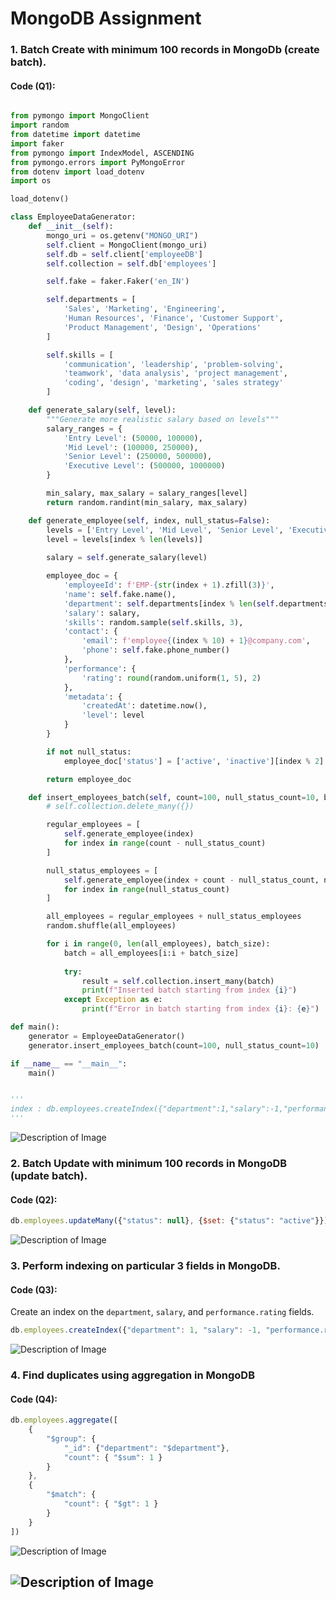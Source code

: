 # MongoDB Assignment


### 1. Batch Create with minimum 100 records in MongoDb (create batch).

#### Code (Q1):

```python

from pymongo import MongoClient
import random
from datetime import datetime
import faker
from pymongo import IndexModel, ASCENDING
from pymongo.errors import PyMongoError
from dotenv import load_dotenv
import os

load_dotenv()

class EmployeeDataGenerator:
    def __init__(self):
        mongo_uri = os.getenv("MONGO_URI")
        self.client = MongoClient(mongo_uri)
        self.db = self.client['employeeDB']
        self.collection = self.db['employees']

        self.fake = faker.Faker('en_IN')

        self.departments = [
            'Sales', 'Marketing', 'Engineering', 
            'Human Resources', 'Finance', 'Customer Support', 
            'Product Management', 'Design', 'Operations'
        ]

        self.skills = [
            'communication', 'leadership', 'problem-solving', 
            'teamwork', 'data analysis', 'project management', 
            'coding', 'design', 'marketing', 'sales strategy'
        ]

    def generate_salary(self, level):
        """Generate more realistic salary based on levels"""
        salary_ranges = {
            'Entry Level': (50000, 100000),
            'Mid Level': (100000, 250000),
            'Senior Level': (250000, 500000),
            'Executive Level': (500000, 1000000)
        }

        min_salary, max_salary = salary_ranges[level]
        return random.randint(min_salary, max_salary)

    def generate_employee(self, index, null_status=False):
        levels = ['Entry Level', 'Mid Level', 'Senior Level', 'Executive Level']
        level = levels[index % len(levels)]
        
        salary = self.generate_salary(level)

        employee_doc = {
            'employeeId': f'EMP-{str(index + 1).zfill(3)}',
            'name': self.fake.name(),
            'department': self.departments[index % len(self.departments)], 
            'salary': salary,
            'skills': random.sample(self.skills, 3),
            'contact': {
                'email': f'employee{(index % 10) + 1}@company.com', 
                'phone': self.fake.phone_number()
            },
            'performance': {
                'rating': round(random.uniform(1, 5), 2)
            },
            'metadata': {
                'createdAt': datetime.now(),
                'level': level
            }
        }

        if not null_status:
            employee_doc['status'] = ['active', 'inactive'][index % 2]

        return employee_doc

    def insert_employees_batch(self, count=100, null_status_count=10, batch_size=50):
        # self.collection.delete_many({})  

        regular_employees = [
            self.generate_employee(index) 
            for index in range(count - null_status_count)
        ]

        null_status_employees = [
            self.generate_employee(index + count - null_status_count, null_status=True)
            for index in range(null_status_count)
        ]

        all_employees = regular_employees + null_status_employees
        random.shuffle(all_employees)

        for i in range(0, len(all_employees), batch_size):
            batch = all_employees[i:i + batch_size]
            
            try:
                result = self.collection.insert_many(batch)
                print(f"Inserted batch starting from index {i}")
            except Exception as e:
                print(f"Error in batch starting from index {i}: {e}")

def main():
    generator = EmployeeDataGenerator()
    generator.insert_employees_batch(count=100, null_status_count=10)

if __name__ == "__main__":
    main()


'''
index : db.employees.createIndex({"department":1,"salary":-1,"performance.rating":1})
'''
```

![Description of Image](Output/Q1_MongoDB_1.png)
### 2. Batch Update with minimum 100 records  in MongoDB (update batch).

#### Code (Q2):


```javascript
db.employees.updateMany({"status": null}, {$set: {"status": "active"}})
```
![Description of Image](Output/Q2_MongoDB_1.png)

### 3. Perform indexing on particular 3 fields in MongoDB.
#### Code (Q3):

Create an index on the `department`, `salary`, and `performance.rating` fields.

```javascript
db.employees.createIndex({"department": 1, "salary": -1, "performance.rating": 1})
```

![Description of Image](Output/Q3_MongoDB.png)
### 4. Find duplicates using aggregation in MongoDB

#### Code (Q4):

```javascript
db.employees.aggregate([
    { 
        "$group": { 
            "_id": {"department": "$department"},
            "count": { "$sum": 1 }
        } 
    },
    { 
        "$match": { 
            "count": { "$gt": 1 } 
        } 
    }
])
```
![Description of Image](Output/Q4_MongoDB.png)

![Description of Image](Output/Q4_MongoDB_1.png)
---
